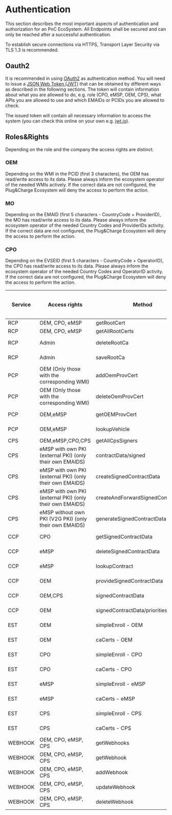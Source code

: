 # Authentication

This section describes the most important aspects of authentication and authorization for an PnC EcoSystem. All Endpoints shall be secured and can only be reached after a successful authentication. 

To establish secure connections via HTTPS, Transport Layer Security via TLS 1.3 is recommended.

## Oauth2

It is recommended in using [OAuth2](https://tools.ietf.org/html/rfc6749) as authentication method. You will need to issue a [JSON Web Token (JWT)](https://tools.ietf.org/html/rfc7519) that can be obtained by different ways as described in the following sections. The token will contain information about what you are allowed to do, e.g. role (CPO, eMSP, OEM, CPS), what APIs you are allowed to use and which EMAIDs or PCIDs you are allowed to check.

The issued token will contain all necessary information to access the system (you can check this online on your own e.g. [jwt.io](https://jwt.io/)). 

## Roles&Rights

Depending on the role and the company the access rights are distinct. 

### OEM
Depending on the WMI in the PCID (first 3 characters), the OEM has read/write access to its data. Please always inform the ecosystem operator of the needed WMIs actively. If the correct data are not configured, the Plug&Charge Ecosystem will deny the access to perform the action.

### MO
Depending on the EMAID (first 5 characters - CountryCode + ProviderID), the MO has read/write access to its data. Please always inform the ecosystem operator of the needed Country Codes and ProviderIDs activity. If the correct data are not configured, the Plug&Charge Ecosystem will deny the access to perform the action.

### CPO
Depending on the EVSEID (first 5 characters - CountryCode + OperatorID), the CPO has read/write access to its data. Please always inform the ecosystem operator of the needed Country Codes and OperatorID activity. If the correct data are not configured, the Plug&Charge Ecosystem will deny the access to perform the action.


|Service|Access rights                                            |Method                            |Access Rights|OEM      |CPO      |eMSP with own PKI|Mo with V2G PKI|CPS|
|-------|---------------------------------------------------------|----------------------------------|-------------|---------|---------|---------------|--------------|----|
|RCP    |OEM, CPO, eMSP                                             |getRootCert                       |Read         |Access   |Access   |Access         |Access        |Access |
|RCP    |OEM, CPO, eMSP                                             |getAllRootCerts                   |Read         |Access   |Access   |Access         |Access        |Access |
|RCP    |Admin                                                    |deleteRootCa                      |write        |No Access|No Access|No Access      |No Access     |No Access |
|RCP    |Admin                                                    |saveRootCa                        |write        |No Access|No Access|No Access      |No Access     |No Access |
|PCP    |OEM (Only those with the corresponding WMI)              |addOemProvCert                    |Write        |Access   |No Access|No Access      |No Access     |No Access |
|PCP    |OEM (Only those with the corresponding WMI)              |deleteOemProvCert                 |Delete       |Access   |No Access|No Access      |No Access     |No Access |
|PCP    |OEM,eMSP                                                   |getOEMProvCert                    |Read         |Access   |No Access|Access         |Access        |Access |
|PCP    |OEM,eMSP                                                   |lookupVehicle                     |Read         |Access   |No Access|Access         |Access        |Access |
|CPS    |OEM,eMSP,CPO,CPS                                           |getAllCpsSigners                  |(Read)       |Access   |Access   |Access         |Access        |Access |
|CPS    |eMSP with own PKI (external PKI) (only their own EMAIDS)   |contractData/signed               |(Read)       |No Access|No Access|Access         |No Access     |No Access |
|CPS    |eMSP with own PKI (external PKI) (only their own EMAIDS)   |createSignedContractData          |(Read)       |No Access|No Access|Access         |No Access     |No Access |
|CPS    |eMSP with own PKI (external PKI) (only their own EMAIDS)   |createAndForwardSignedContractData|Write        |No Access|No Access|Access         |No Access     |No Access |
|CPS    |eMSP without own PKI (V2G PKI) (only their own EMAIDS) |generateSignedContractData            |Write        |No Access|No Access|No Access      |Access        |No Access |
|CCP    |CPO                                                      |getSignedContractData             |Read         |No Access|Access   |No Access      |No Access     |No Access |
|CCP    |eMSP                                                       |deleteSignedContractData          |Delete       |No Access|No Access|Access         |Access        |No Access |
|CCP    |eMSP                                                       |lookupContract                    |Read         |No Access|No Access|Access         |Access        |No Access |
|CCP    |OEM                                                      |provideSignedContractData         |Read         |Access   |No Access|No Access      |No Access     |No Access |
|CCP    |OEM,CPS                                                  |signedContractData                |Read         |POST     |No Access|No Access      |No Access     |PUT |
|CCP    |OEM                                                      |signedContractData/priorities     |Read         |Access   |No Access|No Access      |No Access     |No Access |
|EST    |OEM                                                      |simpleEnroll - OEM                |Read & Write |Access   |No Access|No Access      |No Access     |No Access |
|EST    |OEM                                                      |caCerts - OEM                     |Read         |Access   |No Access|No Access      |No Access     |No Access |
|EST    |CPO                                                      |simpleEnroll - CPO                |Read & Write |No Access|Access   |No Access      |No Access     |No Access |
|EST    |CPO                                                      |caCerts - CPO                     |Read         |No Access|Access   |No Access      |No Access     |No Access |
|EST    |eMSP                                                       |simpleEnroll - eMSP                 |Read & Write |No Access|No Access|No Access      |Access        |No Access |
|EST    |eMSP                                                       |caCerts - eMSP                      |Read         |No Access|No Access|No Access      |Access        |No Access |
|EST    |CPS                                                      |simpleEnroll - CPS                |Read & Write |No Access|No Access|No Access      |Access        |Access |
|EST    |CPS                                                      |caCerts - CPS                     |Read         |No Access|No Access|No Access      |Access        |Access |
|WEBHOOK    |OEM, CPO, eMSP, CPS                                    |getWebhooks                       |Read         |Access|Access|Access      |Access        |Access |
|WEBHOOK    |OEM, CPO, eMSP, CPS                                    |getWebhook                        |Read         |Access|Access|Access      |Access        |Access |
|WEBHOOK    |OEM, CPO, eMSP, CPS                                    |addWebhook                        |Write         |Access|Access|Access      |Access        |Access |
|WEBHOOK    |OEM, CPO, eMSP, CPS                                    |updateWebhook                     |Write         |Access|Access|Access      |Access        |Access |
|WEBHOOK    |OEM, CPO, eMSP, CPS                                    |deleteWebhook                     |Write         |Access|Access|Access      |Access        |Access |

